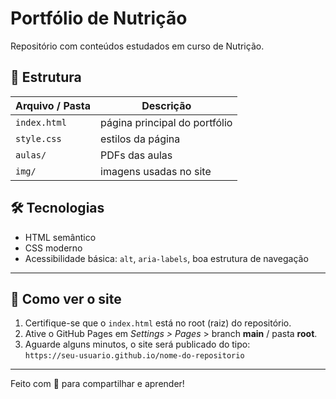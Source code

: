 # Portfólio de Nutrição

Repositório com conteúdos estudados em curso de Nutrição.  

## 🧾 Estrutura

| Arquivo / Pasta | Descrição |
|------------------|-----------|
| `index.html` | página principal do portfólio |
| `style.css` | estilos da página |
| `aulas/` | PDFs das aulas |
| `img/` | imagens usadas no site |

## 🛠️ Tecnologias

- HTML semântico  
- CSS moderno  
- Acessibilidade básica: `alt`, `aria-labels`, boa estrutura de navegação  

---

## 🚀 Como ver o site

1. Certifique-se que o `index.html` está no root (raiz) do repositório.  
2. Ative o GitHub Pages em *Settings > Pages* > branch **main** / pasta **root**.  
3. Aguarde alguns minutos, o site será publicado do tipo:  
   `https://seu-usuario.github.io/nome-do-repositorio`

---

Feito com 💚 para compartilhar e aprender!
